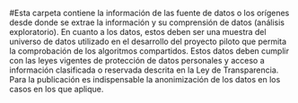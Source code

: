 #Esta carpeta contiene la información de las fuente de datos o los orígenes desde donde se extrae la información y su comprensión de datos (análisis exploratorio).
En cuanto a los datos, estos deben ser una muestra del universo de datos utilizado en el desarrollo del proyecto piloto que permita la comprobación de los algoritmos compartidos. Estos datos deben cumplir con las leyes vigentes de protección de datos personales y acceso a información clasificada o reservada descrita en la Ley de Transparencia. Para la publicación es indispensable la anonimización de los datos en los casos en los que aplique.